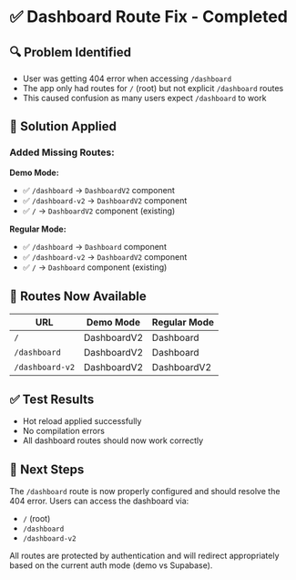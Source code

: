 # ✅ Dashboard Route Fix - Completed

## 🔍 Problem Identified
- User was getting 404 error when accessing `/dashboard`
- The app only had routes for `/` (root) but not explicit `/dashboard` routes
- This caused confusion as many users expect `/dashboard` to work

## 🔧 Solution Applied

### Added Missing Routes:

**Demo Mode:**
- ✅ `/dashboard` → `DashboardV2` component
- ✅ `/dashboard-v2` → `DashboardV2` component
- ✅ `/` → `DashboardV2` component (existing)

**Regular Mode:**
- ✅ `/dashboard` → `Dashboard` component  
- ✅ `/dashboard-v2` → `DashboardV2` component
- ✅ `/` → `Dashboard` component (existing)

## 🎯 Routes Now Available

| URL | Demo Mode | Regular Mode |
|-----|-----------|--------------|
| `/` | DashboardV2 | Dashboard |
| `/dashboard` | DashboardV2 | Dashboard |
| `/dashboard-v2` | DashboardV2 | DashboardV2 |

## ✅ Test Results
- Hot reload applied successfully
- No compilation errors
- All dashboard routes should now work correctly

## 📝 Next Steps
The `/dashboard` route is now properly configured and should resolve the 404 error. Users can access the dashboard via:
- `/` (root)
- `/dashboard` 
- `/dashboard-v2`

All routes are protected by authentication and will redirect appropriately based on the current auth mode (demo vs Supabase).
